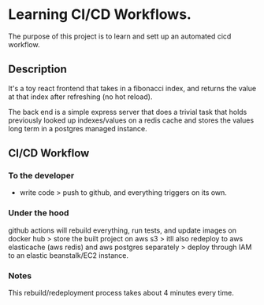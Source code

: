# Learning CI/CD Workflows.

The purpose of this project is to learn and sett up an automated cicd workflow.

## Description

It's a toy react frontend that takes in a fibonacci index, and returns the value at that index after refreshing (no hot reload).

The back end is a simple express server that does a trivial task that holds previously looked up indexes/values on a redis cache and stores the values long term in a postgres managed instance.

## CI/CD Workflow

### To the developer

- write code > push to github, and everything triggers on its own.

### Under the hood

github actions will rebuild everything, run tests, and update images on docker hub > store the built project on aws s3 > itll also redeploy to aws elasticache (aws redis) and aws postgres separately > deploy through IAM to an elastic beanstalk/EC2 instance.

### Notes

This rebuild/redeployment process takes about 4 minutes every time.
